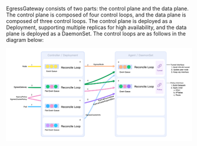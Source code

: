 EgressGateway consists of two parts: the control plane and the data plane. The control plane is composed of four control loops, and the data plane is composed of three control loops. The control plane is deployed as a Deployment, supporting multiple replicas for high availability, and the data plane is deployed as a DaemonSet. The control loops are as follows in the diagram below:

![arch](../proposal/03-egress-ip/arch.png)